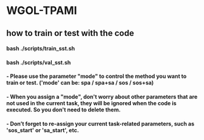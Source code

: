 # WGOL-TPAMI
## how to train or test with the code
#### bash ./scripts/train_sst.sh
#### bash ./scripts/val_sst.sh
#### - Please use the parameter "mode" to control the method you want to train or test. ('mode' can be: spa / spa+sa / sos / sos+sa)
#### - When you assign a "mode", don't worry about other parameters that are not used in the current task, they will be ignored when the code is executed. So you don't need to delete them.
#### - Don’t forget to re-assign your current task-related parameters, such as 'sos_start' or 'sa_start', etc.

